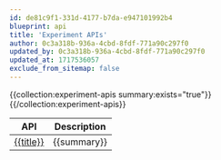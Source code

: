 ```yaml
---
id: de81c9f1-331d-4177-b7da-e947101992b4
blueprint: api
title: 'Experiment APIs'
author: 0c3a318b-936a-4cbd-8fdf-771a90c297f0
updated_by: 0c3a318b-936a-4cbd-8fdf-771a90c297f0
updated_at: 1717536057
exclude_from_sitemap: false
---
```

<table>
<thead>
<tr>
<th>API</th>
<th>Description</th>
</tr>
</thead>
<tbody>
{{collection:experiment-apis summary:exists="true"}}
<tr>
<td><a href="{{url}}">{{title}}</a></td>
<td>{{summary}}</td>
</tr>
{{/collection:experiment-apis}}
</tbody>
</table>